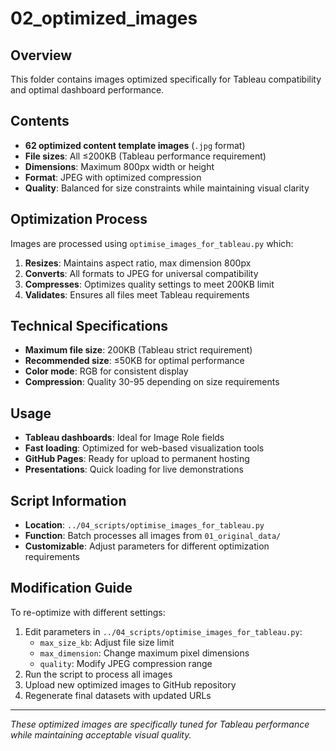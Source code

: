 # 02_optimized_images

## Overview
This folder contains images optimized specifically for Tableau compatibility and optimal dashboard performance.

## Contents
- **62 optimized content template images** (`.jpg` format)
- **File sizes**: All ≤200KB (Tableau performance requirement)
- **Dimensions**: Maximum 800px width or height
- **Format**: JPEG with optimized compression
- **Quality**: Balanced for size constraints while maintaining visual clarity

## Optimization Process
Images are processed using `optimise_images_for_tableau.py` which:
1. **Resizes**: Maintains aspect ratio, max dimension 800px
2. **Converts**: All formats to JPEG for universal compatibility
3. **Compresses**: Optimizes quality settings to meet 200KB limit
4. **Validates**: Ensures all files meet Tableau requirements

## Technical Specifications
- **Maximum file size**: 200KB (Tableau strict requirement)
- **Recommended size**: ≤50KB for optimal performance
- **Color mode**: RGB for consistent display
- **Compression**: Quality 30-95 depending on size requirements

## Usage
- **Tableau dashboards**: Ideal for Image Role fields
- **Fast loading**: Optimized for web-based visualization tools
- **GitHub Pages**: Ready for upload to permanent hosting
- **Presentations**: Quick loading for live demonstrations

## Script Information
- **Location**: `../04_scripts/optimise_images_for_tableau.py`
- **Function**: Batch processes all images from `01_original_data/`
- **Customizable**: Adjust parameters for different optimization requirements

## Modification Guide
To re-optimize with different settings:
1. Edit parameters in `../04_scripts/optimise_images_for_tableau.py`:
   - `max_size_kb`: Adjust file size limit
   - `max_dimension`: Change maximum pixel dimensions
   - `quality`: Modify JPEG compression range
2. Run the script to process all images
3. Upload new optimized images to GitHub repository
4. Regenerate final datasets with updated URLs

---
*These optimized images are specifically tuned for Tableau performance while maintaining acceptable visual quality.*